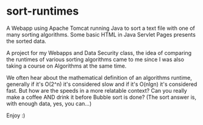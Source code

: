 # sort-runtimes
A Webapp using Apache Tomcat running Java to sort a text file with one of many sorting algorithms. Some basic HTML in Java Servlet Pages presents the sorted data.  

A project for my Webapps and Data Security class, the idea of comparing the runtimes of various sorting algorithms came to me since I was also taking a course on Algorithms at the same time. 

We often hear about the mathematical definition of an algorithms runtime, generally if it's O(2^n) it's considered slow and if it's O(nlgn) it's considered fast. But how are the speeds in a more relatable context? Can you really make a coffee AND drink it before Bubble sort is done?  (The sort answer is, with enough data, yes, you can...) 

Enjoy :)
